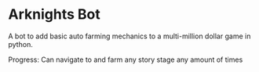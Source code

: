 # Arknights Bot
A bot to add basic auto farming mechanics to a multi-million dollar game in python. 

Progress: Can navigate to and farm any story stage any amount of times  
